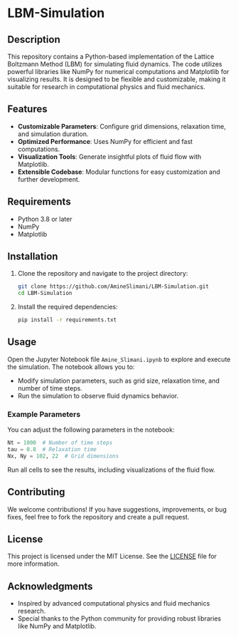 # LBM-Simulation

## Description
This repository contains a Python-based implementation of the Lattice Boltzmann Method (LBM) for simulating fluid dynamics. The code utilizes powerful libraries like NumPy for numerical computations and Matplotlib for visualizing results. It is designed to be flexible and customizable, making it suitable for research in computational physics and fluid mechanics.

## Features
- **Customizable Parameters**: Configure grid dimensions, relaxation time, and simulation duration.
- **Optimized Performance**: Uses NumPy for efficient and fast computations.
- **Visualization Tools**: Generate insightful plots of fluid flow with Matplotlib.
- **Extensible Codebase**: Modular functions for easy customization and further development.

## Requirements
- Python 3.8 or later
- NumPy
- Matplotlib

## Installation
1. Clone the repository and navigate to the project directory:
   ```bash
   git clone https://github.com/AmineSlimani/LBM-Simulation.git
   cd LBM-Simulation
   ```
2. Install the required dependencies:
   ```bash
   pip install -r requirements.txt
   ```

## Usage
Open the Jupyter Notebook file `Amine_Slimani.ipynb` to explore and execute the simulation. The notebook allows you to:
- Modify simulation parameters, such as grid size, relaxation time, and number of time steps.
- Run the simulation to observe fluid dynamics behavior.

### Example Parameters
You can adjust the following parameters in the notebook:
```python
Nt = 1000  # Number of time steps
tau = 0.8  # Relaxation time
Nx, Ny = 102, 22  # Grid dimensions
```
Run all cells to see the results, including visualizations of the fluid flow.

## Contributing
We welcome contributions! If you have suggestions, improvements, or bug fixes, feel free to fork the repository and create a pull request.

## License
This project is licensed under the MIT License. See the [LICENSE](LICENSE) file for more information.

## Acknowledgments
- Inspired by advanced computational physics and fluid mechanics research.
- Special thanks to the Python community for providing robust libraries like NumPy and Matplotlib.

